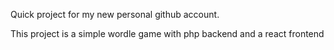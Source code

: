 Quick project for my new personal github account.

This project is a simple wordle game with php backend and a react frontend